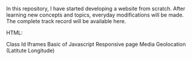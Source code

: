 In this repository, I have started developing a website from scratch.
After learning new concepts and topics, everyday modifications will be made. The complete track record will be available here.


HTML:

Class
Id
Iframes
Basic of Javascript
Responsive page
Media
Geolocation (Latitute Longitude)
